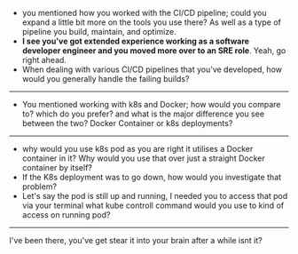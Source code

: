 - you mentioned how you worked with the CI/CD pipeline; could you expand a little bit more on the tools you use there? As well as a type of pipeline you build, maintain, and optimize.
- **I see you've got extended experience working as a software developer engineer and you moved more over to an SRE role**. Yeah, go right ahead.
- When dealing with various CI/CD pipelines that you've developed, how would you generally handle the failing builds?

-------------------------

- You mentioned working with k8s and Docker; how would you compare to? which do you prefer? and what is the major difference you see between the two?
Docker Container or k8s deployments?


-------

- why would you use k8s pod as you are right it utilises a Docker container in it? Why would you use that over just a straight Docker container by itself?
- If the K8s deployment was to go down, how would you investigate that problem?
- Let's say the pod is still up and running, I needed you to access that pod via your terminal what kube controll command would you use to kind of access on running pod?

-----
I've been there, you've get stear it into your brain after a while isnt it?
